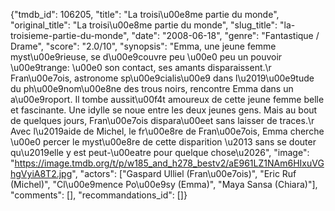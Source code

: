 {"tmdb_id": 106205, "title": "La troisi\u00e8me partie du monde", "original_title": "La troisi\u00e8me partie du monde", "slug_title": "la-troisieme-partie-du-monde", "date": "2008-06-18", "genre": "Fantastique / Drame", "score": "2.0/10", "synopsis": "Emma, une jeune femme myst\u00e9rieuse, se d\u00e9couvre peu \u00e0 peu un pouvoir \u00e9trange: \u00e0 son contact, ses amants disparaissent.\r Fran\u00e7ois, astronome sp\u00e9cialis\u00e9 dans l\u2019\u00e9tude du ph\u00e9nom\u00e8ne des trous noirs, rencontre Emma dans un a\u00e9roport. Il tombe aussit\u00f4t amoureux de cette jeune femme belle et fascinante. Une idylle se noue entre les deux jeunes gens. Mais au bout de quelques jours, Fran\u00e7ois dispara\u00eet sans laisser de traces.\r Avec l\u2019aide de Michel, le fr\u00e8re de Fran\u00e7ois, Emma cherche \u00e0 percer le myst\u00e8re de cette disparition \u2013 sans se douter qu\u2019elle y est peut-\u00eatre pour quelque chose\u2026", "image": "https://image.tmdb.org/t/p/w185_and_h278_bestv2/aE961LZ1NAm6HIxuVGhgVyiA8T2.jpg", "actors": ["Gaspard Ulliel (Fran\u00e7ois)", "Eric Ruf (Michel)", "Cl\u00e9mence Po\u00e9sy (Emma)", "Maya Sansa (Chiara)"], "comments": [], "recommandations_id": []}